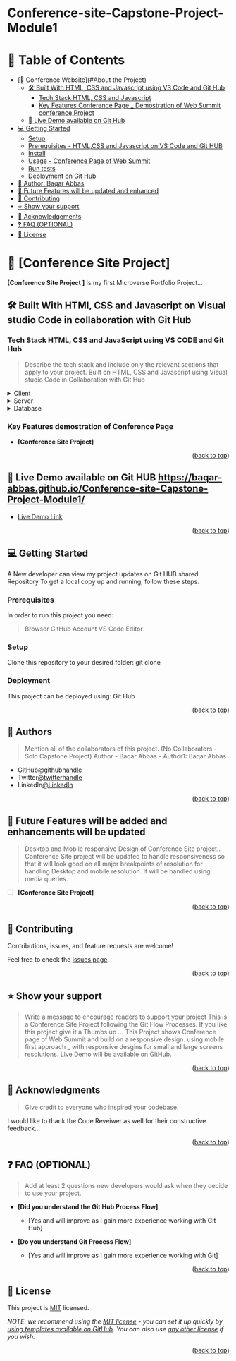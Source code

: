 # Conference-site-Capstone-Project-Module1

<a name="readme-top"></a>

<!--
HOW TO USE:
This is an example of how you may give instructions on setting up your project locally.

Modify this file to match your project and remove sections that don't apply.

REQUIRED SECTIONS:
- Table of Contents
- About the Project
  - Built With
  - Live Demo
- Getting Started
- Authors
- Future Features
- Contributing
- Show your support
- Acknowledgements
- License

OPTIONAL SECTIONS:
- FAQ

After you're finished please remove all the comments and instructions!
-->


<!-- TABLE OF CONTENTS -->

# 📗 Table of Contents

- [📖 Conference Website](#About the Project)
  - [🛠 Built With HTML, CSS and Javascript using VS Code and Git Hub ](#built-with)
    - [Tech Stack HTML, CSS and Javascript](#tech-stack)
    - [Key Features Conference Page _ Demostration of Web Summit conference Project](#key-features)
  - [🚀 Live Demo available on Git Hub](#live-demo)
- [💻 Getting Started](#getting-started)
  - [Setup](#setup)
  - [Prerequisites - HTML,CSS and Javascript on VS Code and Git HUB](#prerequisites)
  - [Install](#install)
  - [Usage - Conference Page of Web Summit](#usage)
  - [Run tests](#run-tests)
  - [Deployment on Git Hub](#triangular_flag_on_post-deployment)
- [👥 Author: Baqar Abbas](#authors)
- [🔭 Future Features will be updated and enhanced](#future-features)
- [🤝 Contributing](#contributing)
- [⭐️ Show your support](#support)
- [🙏 Acknowledgements](#acknowledgements)
- [❓ FAQ (OPTIONAL)](#faq)
- [📝 License](#license)

<!-- PROJECT DESCRIPTION -->

# 📖 [Conference Site Project] <a name="about-project"></a>



**[Conference Site Project ]** is my first Microverse Portfolio Project...

## 🛠 Built With HTMl, CSS and Javascript on Visual studio Code in collaboration with Git Hub <a name="built-with"></a>

### Tech Stack HTML, CSS and JavaScript using VS CODE and Git Hub<a name="tech-stack"></a>

> Describe the tech stack and include only the relevant sections that apply to your project.
  Built on HTML, CSS and Javascript using Visual studio Code in Collaboration with Git Hub 
<details>
  <summary>Client</summary>
  <ul>
    <li><a href="https://www.google.com/">HTML</a></li>
    <li><a href="https://www.google.com/">CSS</a></li>
    <li><a href="https://www.google.com"">JavaScript</a></li>
  </ul>
</details>

<details>
  <summary>Server</summary>
  <ul>
    
  </ul>
</details>

<details>
<summary>Database</summary>
  <ul>
    
  </ul>
</details>

<!-- Features -->

### Key Features demostration of Conference Page <a name="key-features"></a>

> 

- **[Conference Site Project]**


<p align="right">(<a href="#readme-top">back to top</a>)</p>

<!-- LIVE DEMO -->

## 🚀 Live Demo available on Git HUB <a name="live-demo">https://baqar-abbas.github.io/Conference-site-Capstone-Project-Module1/</a>



- [Live Demo Link](https://baqar-abbas.github.io/Conference-site-Capstone-Project-Module1/)

<p align="right">(<a href="#readme-top">back to top</a>)</p>

<!-- GETTING STARTED -->

## 💻 Getting Started <a name="getting-started"></a>

 A New developer can view my project updates on Git HUB shared Repository
To get a local copy up and running, follow these steps.

### Prerequisites

In order to run this project you need:
> Browser
> GitHub Account
> VS Code Editor
<!--
Example command:

```sh
 gem install rails
```
 -->

### Setup

Clone this repository to your desired folder: 
git clone <project repository link>

<!--
Example commands:

```sh
  cd my-folder
  git clone git@github.com:myaccount/my-project.git
```
--->



### Deployment

 This project can be deployed using:
Git Hub 
<!--
Example:

```sh

```
 -->

<p align="right">(<a href="#readme-top">back to top</a>)</p>

<!-- AUTHORS -->

## 👥 Authors <a name="authors"></a>

> Mention all of the collaborators of this project. (No Collaborators - Solo Capstone Project)
Author - Baqar Abbas - Author1: Baqar Abbas 
<ul>
    <li>GitHub<a href="https://github.com/">@githubhandle</a></li>
    <li>Twitter<a href="https://www.twitter.com/">@twitterhandle</a></li>
    <li>LinkedIn<a href="https://www.linkedin.com"">@LinkedIn</a></li>
  </ul>



<p align="right">(<a href="#readme-top">back to top</a>)</p>

<!-- FUTURE FEATURES -->

## 🔭 Future Features will be added and enhancements will be updated<a name="future-features"></a>

> Desktop and Mobile responsive Design of Conference Site project..
Conference Site project will be updated to handle responsiveness so that it will look good on all major breakpoints
of resolution for handling Desktop and mobile resolution. It will be handled using media queries.

- [ ] **[Conference Site Project]**


<p align="right">(<a href="#readme-top">back to top</a>)</p>

<!-- CONTRIBUTING -->

## 🤝 Contributing <a name="contributing"></a>

Contributions, issues, and feature requests are welcome!

Feel free to check the [issues page](../../issues/).

<p align="right">(<a href="#readme-top">back to top</a>)</p>

<!-- SUPPORT -->

## ⭐️ Show your support <a name="support"></a>

> Write a message to encourage readers to support your project
 This is a Conference Site Project following the Git Flow Processes.
If you like this project give it a Thumbs up ...
This Project shows Conference page of Web Summit and build on a responsive design.
using mobile first approach _ with responsive desgins for small and large screens resolutions.
Live Demo will be available on GitHub.
<p align="right">(<a href="#readme-top">back to top</a>)</p>

<!-- ACKNOWLEDGEMENTS -->

## 🙏 Acknowledgments <a name="acknowledgements"></a>

> Give credit to everyone who inspired your codebase.

I would like to thank the Code Reveiwer as well for their constructive feedback...

<p align="right">(<a href="#readme-top">back to top</a>)</p>

<!-- FAQ (optional) -->

## ❓ FAQ (OPTIONAL) <a name="faq"></a>

> Add at least 2 questions new developers would ask when they decide to use your project.

- **[Did you understand the Git Hub Process Flow]**

  - [Yes and will improve as I gain more experience working with Git Hub]

- **[Do you understand Git Process Flow]**

  - [Yes and will improve as I gain more experience working with Git]

<p align="right">(<a href="#readme-top">back to top</a>)</p>

<!-- LICENSE -->

## 📝 License <a name="license"></a>

This project is [MIT](./LICENSE) licensed.

_NOTE: we recommend using the [MIT license](https://choosealicense.com/licenses/mit/) - you can set it up quickly by [using templates available on GitHub](https://docs.github.com/en/communities/setting-up-your-project-for-healthy-contributions/adding-a-license-to-a-repository). You can also use [any other license](https://choosealicense.com/licenses/) if you wish._

<p align="right">(<a href="#readme-top">back to top</a>)</p>
